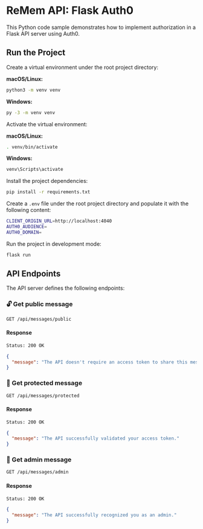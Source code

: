 # ReMem API: Flask Auth0

This Python code sample demonstrates how to implement authorization in a Flask API server using Auth0.

## Run the Project

Create a virtual environment under the root project directory:

**macOS/Linux:**

```bash
python3 -m venv venv
```

**Windows:**

```bash
py -3 -m venv venv
```

Activate the virtual environment:

**macOS/Linux:**

```bash
. venv/bin/activate
```

**Windows:**

```bash
venv\Scripts\activate
```

Install the project dependencies:

```bash
pip install -r requirements.txt
```

Create a `.env` file under the root project directory and populate it with the following content:

```bash
CLIENT_ORIGIN_URL=http://localhost:4040
AUTH0_AUDIENCE=
AUTH0_DOMAIN=
```

Run the project in development mode:

```bash
flask run
```

## API Endpoints

The API server defines the following endpoints:

### 🔓 Get public message

```bash
GET /api/messages/public
```

#### Response

```bash
Status: 200 OK
```

```json
{
  "message": "The API doesn't require an access token to share this message."
}
```

### 🔐 Get protected message

```bash
GET /api/messages/protected
```

#### Response

```bash
Status: 200 OK
```

```json
{
  "message": "The API successfully validated your access token."
}
```

### 🔐 Get admin message

```bash
GET /api/messages/admin
```

#### Response

```bash
Status: 200 OK
```

```json
{
  "message": "The API successfully recognized you as an admin."
}
```
